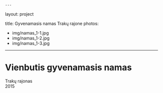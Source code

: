 	---
layout: project

title: Gyvenamasis namas Trakų rajone
photos:
- img/namas_1-1.jpg
- img/namas_1-2.jpg
- img/namas_1-3.jpg
---
<h1>Vienbutis gyvenamasis namas</h1>
<p>Trakų rajonas<br/>2015</p>

